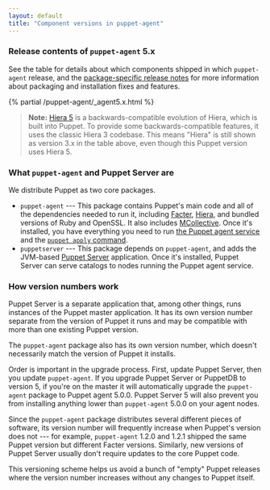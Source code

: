 ```yaml
---
layout: default
title: "Component versions in puppet-agent"
---
```


[Facter]: {{facter}}/
[Hiera]: {{hiera}}/
[MCollective]: /mcollective/
[agent]: ./services_agent_unix.html
[apply]: ./services_apply.html
[Puppet Server]: {{puppetserver}}/
[release notes]: ./release_notes_agent.html

### Release contents of `puppet-agent` 5.x

See the table for details about which components shipped in which `puppet-agent` release, and the [package-specific release notes][release notes] for more information about packaging and installation fixes and features.

{% partial /puppet-agent/_agent5.x.html %}

>**Note:** [Hiera 5](./hiera_intro.html) is a backwards-compatible evolution of Hiera, which is built into Puppet. To provide some backwards-compatible features, it uses the classic Hiera 3 codebase. This means "Hiera" is still shown as version 3.x in the table above, even though this Puppet version uses Hiera 5.



### What `puppet-agent` and Puppet Server are

We distribute Puppet as two core packages.

- `puppet-agent` --- This package contains Puppet's main code and all of the dependencies needed to run it, including [Facter][], [Hiera][], and bundled versions of Ruby and OpenSSL. It also includes [MCollective][]. Once it's installed, you have everything you need to run [the Puppet agent service][agent] and the [`puppet apply` command][apply].
- `puppetserver` --- This package depends on `puppet-agent`, and adds the JVM-based [Puppet Server][] application. Once it's installed, Puppet Server can serve catalogs to nodes running the Puppet agent service.

### How version numbers work

Puppet Server is a separate application that, among other things, runs instances of the Puppet master application. It has its own version number separate from the version of Puppet it runs and may be compatible with more than one existing Puppet version.

The `puppet-agent` package also has its own version number, which doesn't necessarily match the version of Puppet it installs.

Order is important in the upgrade process. First, update Puppet Server, then you update `puppet-agent`. If you upgrade Puppet Server or PuppetDB to version 5, if you're on the master it will automatically upgrade the `puppet-agent` package to Puppet agent 5.0.0. Puppet Server 5 will also prevent you from installing anything lower than `puppet-agent` 5.0.0 on your agent nodes.

Since the `puppet-agent` package distributes several different pieces of software, its version number will frequently increase when Puppet's version does not --- for example, `puppet-agent` 1.2.0 and 1.2.1 shipped the same Puppet version but different Facter versions. Similarly, new versions of Puppet Server usually don't require updates to the core Puppet code.

This versioning scheme helps us avoid a bunch of "empty" Puppet releases where the version number increases without any changes to Puppet itself.
